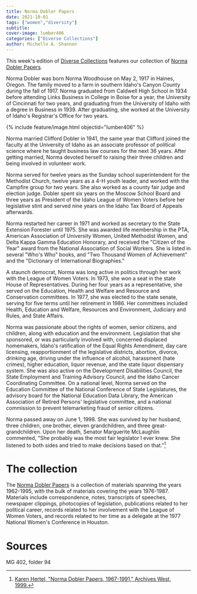 ```yaml
---
title: Norma Dobler Papers
date: 2021-10-01
tags: ["women","diversity"]
subtitle: 
cover-image: lumber406
categories: ["Diverse Collections"]
author: Michelle A. Shannon
---
```


This week's edition of [Diverse Collections](https://harvester.lib.uidaho.edu/series/diversecollections.html) features our collection of [Norma Dobler Papers](https://archiveswest.orbiscascade.org/ark:/80444/xv85164).

Norma Dobler was born Norma Woodhouse on May 2, 1917 in Haines, Oregon. The family moved to a farm in southern Idaho's Canyon County during the fall of 1917. Norma graduated from Caldwell High School in 1934 before attending Links Business in College in Boise for a year, the University of Cincinnati for two years, and graduating from the University of Idaho with a degree in Business in 1939. After graduating, she worked at the University of Idaho's Registrar's Office for two years. 

{% include feature/image.html objectid="lumber406" %}

Norma married Clifford Dobler in 1941, the same year that Clifford joined the faculty at the University of Idaho as an associate professor of political science where he taught business law courses for the next 36 years. After getting married, Norma devoted herself to raising their three children and being involved in volunteer work. 

Norma served for twelve years as the Sunday school superintendent for the Methodist Church, twelve years as a 4-H youth leader, and worked with the Campfire group for two years. She also worked as a county fair judge and election judge. Dobler spent six years on the Moscow School Board and three years as President of the Idaho League of Women Voters before her legislative stint and served nine years on the Idaho Tax Board of Appeals afterwards. 

Norma restarted her career in 1971 and worked as secretary to the State Extension Forester until 1975. She was awarded life membership in the PTA, American Association of University Women, United Methodist Women, and Delta Kappa Gamma Education Honorary, and received the "Citizen of the Year" award from the National Association of Social Workers. She is listed in several "Who's Who" books, and "Two Thousand Women of Achievement" and the "Dictionary of International Biographies."

A staunch democrat, Norma was long active in politics through her work with the League of Women Voters.  In 1973, she won a seat in the state House of Representatives. During her four years as a representative, she served on the Education, Health and Welfare and Resource and Conservation committees. In 1977, she was elected to the state senate, serving for five terms until her retirement in 1986. Her committees included Health, Education and Welfare, Resources and Environment, Judiciary and Rules, and State Affairs.

Norma was passionate about the rights of women, senior citizens, and children, along with education and the environment. Legislation that she sponsored, or was particularly involved with, concerned displaced homemakers, Idaho's ratification of the Equal Rights Amendment, day care licensing, reapportionment of the legislative districts, abortion, divorce, drinking age, driving under the influence of alcohol, harassment (hate crimes), higher education, liquor revenue, and the state liquor dispensary system. She was also active on the Development Disabilities Council, the State Employment and Training Advisory Council, and the Idaho Cancer Coordinating Committee. On a national level, Norma served on the Education Committee of the National Conference of State Legislatures, the advisory board for the National Education Data Library, the American Association of Retired Persons' legislative committee, and a national commission to prevent telemarketing fraud of senior citizens.

Norma passed away on June 1, 1998. She was survived by her husband, three children, one brother, eleven grandchildren, and three great-grandchildren. Upon her death, Senator Marguerite McLaughlin commented, "She probably was the most fair legislator I ever knew. She listened to both sides and tried to make decisions based on that."[^1]

# The collection

The [Norma Dobler Papers](https://archiveswest.orbiscascade.org/ark:/80444/xv85164) is a collection of materials spanning the years 1962-1995, with the bulk of materials covering the years 1976-1987. Materials include correspondence, notes, transcripts of speeches, newspaper clippings, photocopies of legislation, publications related to her political career, records related to her involvement with the League of Women Voters, and records related to her time as a delegate at the 1977 National Women's Conference in Houston.

# Sources

MG 402, folder 94

[^1]: [Karen Hertel, "Norma Dobler Papers, 1967-1991," Archives West, 1999.](https://archiveswest.orbiscascade.org/ark:/80444/xv85164)